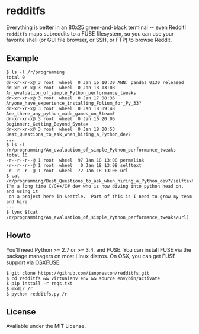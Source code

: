 # redditfs

Everything is better in an 80x25 green-and-black terminal -- even Reddit! `redditfs` maps subreddits to a FUSE filesystem, so you can use your favorite shell (or GUI file browser, or SSH, or FTP) to browse Reddit.

## Example

    $ ls -l /r/programming
    total 0
    dr-xr-xr-x@ 3 root  wheel  0 Jan 16 10:30 ANN:_pandas_0130_released
    dr-xr-xr-x@ 3 root  wheel  0 Jan 18 13:08 An_evaluation_of_simple_Python_performance_tweaks
    dr-xr-xr-x@ 3 root  wheel  0 Jan 17 08:36 Anyone_have_experience_installing_Folium_for_Py_33?
    dr-xr-xr-x@ 3 root  wheel  0 Jan 18 09:48 Are_there_any_python_made_games_on_Steam?
    dr-xr-xr-x@ 3 root  wheel  0 Jan 16 20:06 Beginner:_Getting_Beyond_Syntax
    dr-xr-xr-x@ 3 root  wheel  0 Jan 18 00:53 Best_Questions_to_ask_when_hiring_a_Python_dev?
    ...
    $ ls -l /r/programming/An_evaluation_of_simple_Python_performance_tweaks
    total 16
    -r--r--r--@ 1 root  wheel  97 Jan 18 13:08 permalink
    -r--r--r--@ 1 root  wheel   0 Jan 18 13:08 selftext
    -r--r--r--@ 1 root  wheel  72 Jan 18 13:08 url
    $ cat /r/programming/Best_Questions_to_ask_when_hiring_a_Python_dev?/selftext
    I'm a long time C/C++/C# dev who is now diving into python head on, and using it
     on a project here in Seattle.  Part of this is I need to grow my team and hire 
    ...
    $ lynx $(cat /r/programming/An_evaluation_of_simple_Python_performance_tweaks/url)
    
## Howto

You'll need Python >= 2.7 or >= 3.4, and FUSE. You can install FUSE via the package managers on most Linux distros. On OSX, you can get FUSE support via [OSXFUSE](http://osxfuse.github.io/).

    $ git clone https://github.com/ianpreston/redditfs.git
    $ cd redditfs && virtualenv env && source env/bin/activate
    $ pip install -r reqs.txt
    $ mkdir /r
    $ python redditfs.py /r
    
## License

Available under the MIT License.
